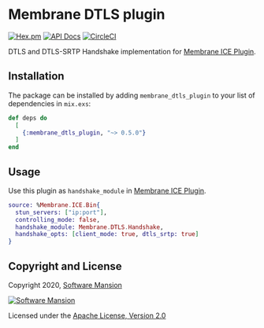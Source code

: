 # Membrane DTLS plugin

[![Hex.pm](https://img.shields.io/hexpm/v/membrane_dtls_plugin.svg)](https://hex.pm/packages/membrane_dtls_plugin)
[![API Docs](https://img.shields.io/badge/api-docs-yellow.svg?style=flat)](https://hexdocs.pm/membrane_dtls_plugin/)
[![CircleCI](https://circleci.com/gh/membraneframework/membrane_dtls_plugin.svg?style=svg)](https://circleci.com/gh/membraneframework/membrane_dtls_plugin)

DTLS and DTLS-SRTP Handshake implementation for [Membrane ICE Plugin](https://github.com/membraneframework/membrane_ice_plugin).

## Installation

The package can be installed by adding `membrane_dtls_plugin` to your list of dependencies in `mix.exs`:

```elixir
def deps do
  [
    {:membrane_dtls_plugin, "~> 0.5.0"}
  ]
end
```

## Usage
Use this plugin as `handshake_module` in [Membrane ICE Plugin](https://github.com/membraneframework/membrane_ice_plugin.git).

```elixir
source: %Membrane.ICE.Bin{
  stun_servers: ["ip:port"],
  controlling_mode: false,
  handshake_module: Membrane.DTLS.Handshake,
  handshake_opts: [client_mode: true, dtls_srtp: true]
}
```

## Copyright and License

Copyright 2020, [Software Mansion](https://swmansion.com/?utm_source=git&utm_medium=readme&utm_campaign=membrane_dtls_plugin)

[![Software Mansion](https://logo.swmansion.com/logo?color=white&variant=desktop&width=200&tag=membrane-github)](https://swmansion.com/?utm_source=git&utm_medium=readme&utm_campaign=membrane_dtls_plugin)

Licensed under the [Apache License, Version 2.0](LICENSE)
